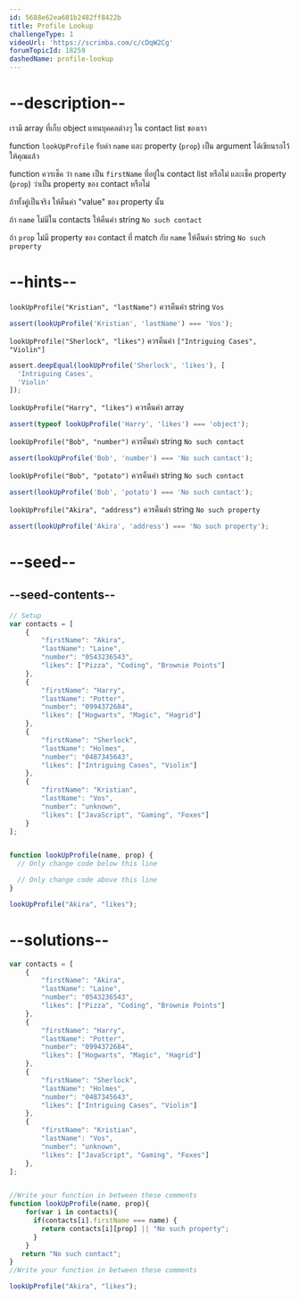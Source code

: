 ```yaml
---
id: 5688e62ea601b2482ff8422b
title: Profile Lookup
challengeType: 1
videoUrl: 'https://scrimba.com/c/cDqW2Cg'
forumTopicId: 18259
dashedName: profile-lookup
---
```


# --description--

เรามี array ที่เก็บ object แทนบุคคลต่างๆ ใน contact list ของเรา

function `lookUpProfile` รับค่า `name` และ property (`prop`) เป็น argument ได้เขียนรอไว้ให้คุณแล้ว

function ควรเช็ค ว่า `name` เป็น `firstName` ที่อยู่ใน contact list หรือไม่ และเช็ค property (`prop`) ว่าเป็น property ของ contact หรือไม่

ถ้าทั้งคู่เป็นจริง ให้คืนค่า "value" ของ property นั้น

ถ้า `name` ไม่มีใน contacts ให้คืนค่า string `No such contact`

ถ้า `prop` ไม่มี property ของ contact ที่ match กับ `name` ให้คืนค่า string `No such property`

# --hints--

`lookUpProfile("Kristian", "lastName")` ควรคืนค่า string `Vos`

```js
assert(lookUpProfile('Kristian', 'lastName') === 'Vos');
```

`lookUpProfile("Sherlock", "likes")` ควรคืนค่า `["Intriguing Cases", "Violin"]`

```js
assert.deepEqual(lookUpProfile('Sherlock', 'likes'), [
  'Intriguing Cases',
  'Violin'
]);
```

`lookUpProfile("Harry", "likes")` ควรคืนค่า array

```js
assert(typeof lookUpProfile('Harry', 'likes') === 'object');
```

`lookUpProfile("Bob", "number")` ควรคืนค่า string `No such contact`

```js
assert(lookUpProfile('Bob', 'number') === 'No such contact');
```

`lookUpProfile("Bob", "potato")` ควรคืนค่า string `No such contact`

```js
assert(lookUpProfile('Bob', 'potato') === 'No such contact');
```

`lookUpProfile("Akira", "address")` ควรคืนค่า string `No such property`

```js
assert(lookUpProfile('Akira', 'address') === 'No such property');
```

# --seed--

## --seed-contents--

```js
// Setup
var contacts = [
    {
        "firstName": "Akira",
        "lastName": "Laine",
        "number": "0543236543",
        "likes": ["Pizza", "Coding", "Brownie Points"]
    },
    {
        "firstName": "Harry",
        "lastName": "Potter",
        "number": "0994372684",
        "likes": ["Hogwarts", "Magic", "Hagrid"]
    },
    {
        "firstName": "Sherlock",
        "lastName": "Holmes",
        "number": "0487345643",
        "likes": ["Intriguing Cases", "Violin"]
    },
    {
        "firstName": "Kristian",
        "lastName": "Vos",
        "number": "unknown",
        "likes": ["JavaScript", "Gaming", "Foxes"]
    }
];


function lookUpProfile(name, prop) {
  // Only change code below this line

  // Only change code above this line
}

lookUpProfile("Akira", "likes");
```

# --solutions--

```js
var contacts = [
    {
        "firstName": "Akira",
        "lastName": "Laine",
        "number": "0543236543",
        "likes": ["Pizza", "Coding", "Brownie Points"]
    },
    {
        "firstName": "Harry",
        "lastName": "Potter",
        "number": "0994372684",
        "likes": ["Hogwarts", "Magic", "Hagrid"]
    },
    {
        "firstName": "Sherlock",
        "lastName": "Holmes",
        "number": "0487345643",
        "likes": ["Intriguing Cases", "Violin"]
    },
    {
        "firstName": "Kristian",
        "lastName": "Vos",
        "number": "unknown",
        "likes": ["JavaScript", "Gaming", "Foxes"]
    },
];


//Write your function in between these comments
function lookUpProfile(name, prop){
    for(var i in contacts){
      if(contacts[i].firstName === name) {
        return contacts[i][prop] || "No such property";
      }
    }
   return "No such contact";
}
//Write your function in between these comments

lookUpProfile("Akira", "likes");
```
